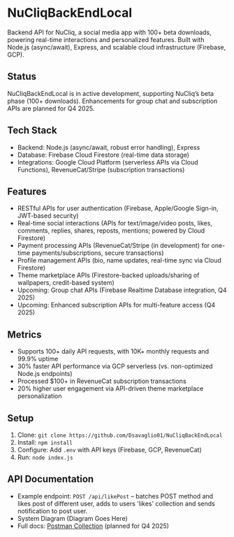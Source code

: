 # NuCliqBackEndLocal
Backend API for NuCliq, a social media app with 100+ beta downloads, powering real-time interactions and personalized features. Built with Node.js (async/await), Express, and scalable cloud infrastructure (Firebase, GCP).

## Status
NuCliqBackEndLocal is in active development, supporting NuCliq’s beta phase (100+ downloads). Enhancements for group chat and subscription APIs are planned for Q4 2025.

## Tech Stack
- Backend: Node.js (async/await, robust error handling), Express
- Database: Firebase Cloud Firestore (real-time data storage)
- Integrations: Google Cloud Platform (serverless APIs via Cloud Functions), RevenueCat/Stripe (subscription transactions)

## Features
- RESTful APIs for user authentication (Firebase, Apple/Google Sign-in, JWT-based security)
- Real-time social interactions (APIs for text/image/video posts, likes, comments, replies, shares, reposts, mentions; powered by Cloud Firestore)
- Payment processing APIs (RevenueCat/Stripe (in development) for one-time payments/subscriptions, secure transactions)
- Profile management APIs (bio, name updates, real-time sync via Cloud Firestore)
- Theme marketplace APIs (Firestore-backed uploads/sharing of wallpapers, credit-based system)
- Upcoming: Group chat APIs (Firebase Realtime Database integration, Q4 2025)
- Upcoming: Enhanced subscription APIs for multi-feature access (Q4 2025)

## Metrics
- Supports 100+ daily API requests, with 10K+ monthly requests and 99.9% uptime
- 30% faster API performance via GCP serverless (vs. non-optimized Node.js endpoints)
- Processed $100+ in RevenueCat subscription transactions
- 20% higher user engagement via API-driven theme marketplace personalization

## Setup
1. Clone: `git clone https://github.com/Dsavaglio01/NuCliqBackEndLocal`
2. Install: `npm install`
3. Configure: Add `.env` with API keys (Firebase, GCP, RevenueCat)
4. Run: `node index.js`

## API Documentation
- Example endpoint: `POST /api/likePost` – batches POST method and likes post of different user, adds to users 'likes' collection and sends notification to post user.
- System Diagram (Diagram Goes Here)
- Full docs: [Postman Collection](https://www.postman.com/example-collection) (planned for Q4 2025)
